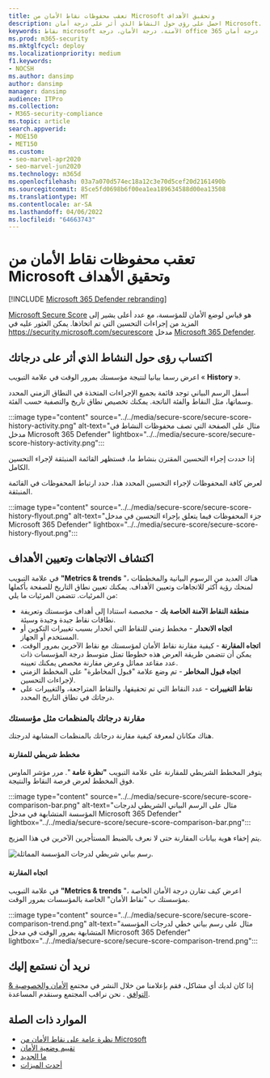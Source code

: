 ```yaml
---
title: تعقب محفوظات نقاط الأمان من Microsoft وتحقيق الأهداف
description: احصل على رؤى حول النشاط الذي أثر على درجة أمان Microsoft. اكتشف الاتجاهات وحدد الأهداف.
keywords: نقاط microsoft الآمنة، درجة الأمان، درجة office 365 الآمنة، درجة أمان microsoft، مدخل Microsoft 365 Defender، إجراءات التحسين
ms.prod: m365-security
ms.mktglfcycl: deploy
ms.localizationpriority: medium
f1.keywords:
- NOCSH
ms.author: dansimp
author: dansimp
manager: dansimp
audience: ITPro
ms.collection:
- M365-security-compliance
ms.topic: article
search.appverid:
- MOE150
- MET150
ms.custom:
- seo-marvel-apr2020
- seo-marvel-jun2020
ms.technology: m365d
ms.openlocfilehash: 03a7a070d574ec18a12c3e70d5cef20d2161490b
ms.sourcegitcommit: 85ce5fd0698b6f00ea1ea189634588d00ea13508
ms.translationtype: MT
ms.contentlocale: ar-SA
ms.lasthandoff: 04/06/2022
ms.locfileid: "64663743"
---
```

# <a name="track-your-microsoft-secure-score-history-and-meet-goals"></a>تعقب محفوظات نقاط الأمان من Microsoft وتحقيق الأهداف

[!INCLUDE [Microsoft 365 Defender rebranding](../includes/microsoft-defender.md)]

[Microsoft Secure Score](microsoft-secure-score.md) هو قياس لوضع الأمان للمؤسسة، مع عدد أعلى يشير إلى المزيد من إجراءات التحسين التي تم اتخاذها. يمكن العثور عليه في https://security.microsoft.com/securescore مدخل [Microsoft 365 Defender](microsoft-365-defender.md#the-microsoft-365-defender-portal).

## <a name="gain-insights-into-activity-that-has-affected-your-score"></a>اكتساب رؤى حول النشاط الذي أثر على درجاتك

اعرض رسما بيانيا لنتيجة مؤسستك بمرور الوقت في علامة التبويب « **History** ».

أسفل الرسم البياني توجد قائمة بجميع الإجراءات المتخذة في النطاق الزمني المحدد وسماتها، مثل النقاط والفئة الناتجة. يمكنك تخصيص نطاق تاريخ والتصفية حسب الفئة.

:::image type="content" source="../../media/secure-score/secure-score-history-activity.png" alt-text="مثال على الصفحة التي تصف محفوظات النشاط في مدخل Microsoft 365 Defender" lightbox="../../media/secure-score/secure-score-history-activity.png":::

إذا حددت إجراء التحسين المقترن بنشاط ما، فستظهر القائمة المنبثقة لإجراء التحسين الكامل.

لعرض كافة المحفوظات لإجراء التحسين المحدد هذا، حدد ارتباط المحفوظات في القائمة المنبثقة.

:::image type="content" source="../../media/secure-score/secure-score-history-flyout.png" alt-text="جزء المحفوظات فيما يتعلق بإجراء التحسين في مدخل Microsoft 365 Defender" lightbox="../../media/secure-score/secure-score-history-flyout.png":::

## <a name="discover-trends-and-set-goals"></a>اكتشاف الاتجاهات وتعيين الأهداف

في علامة التبويب **"Metrics & trends** "، هناك العديد من الرسوم البيانية والمخططات لمنحك رؤية أكثر للاتجاهات وتعيين الأهداف. يمكنك تعيين نطاق التاريخ للصفحة بأكملها من المرئيات. تتضمن المرئيات ما يلي:

* **منطقة النقاط الآمنة الخاصة بك** - مخصصة استنادا إلى أهداف مؤسستك وتعريفة نطاقات نقاط جيدة وجيدة وسيئة.
* **اتجاه الانحدار** - مخطط زمني للنقاط التي انحدار بسبب تغييرات التكوين أو المستخدم أو الجهاز.  
* **اتجاه المقارنة** - كيفية مقارنة نقاط الأمان لمؤسستك مع نقاط الآخرين بمرور الوقت. يمكن أن تتضمن طريقة العرض هذه خطوطا تمثل متوسط درجة المؤسسات ذات عدد مقاعد مماثل وعرض مقارنة مخصص يمكنك تعيينه.
* **اتجاه قبول المخاطر** - تم وضع علامة "قبول المخاطرة" على المخطط الزمني لإجراءات التحسين.
* **نقاط التغييرات** - عدد النقاط التي تم تحقيقها، والنقاط المتراجعة، والتغييرات على درجاتك في نطاق التاريخ المحدد.

### <a name="compare-your-score-to-organizations-like-yours"></a>مقارنة درجاتك بالمنظمات مثل مؤسستك

هناك مكانان لمعرفة كيفية مقارنة درجاتك بالمنظمات المشابهة لدرجتك.

#### <a name="comparison-bar-chart"></a>مخطط شريطي للمقارنة

يتوفر المخطط الشريطي للمقارنة على علامة التبويب **"نظرة عامة** ". مرر مؤشر الماوس فوق المخطط لعرض فرصة النقاط والنتيجة. 

:::image type="content" source="../../media/secure-score/secure-score-comparison-bar.png" alt-text="مثال على الرسم البياني الشريطي لدرجات المؤسسة المتشابهة في مدخل Microsoft 365 Defender" lightbox="../../media/secure-score/secure-score-comparison-bar.png":::

يتم إخفاء هوية بيانات المقارنة حتى لا نعرف بالضبط المستأجرين الآخرين في هذا المزيج.

![رسم بياني شريطي لدرجات المؤسسة المماثلة.](../../media/secure-score/secure-score-comparison-screenshot.png)

#### <a name="comparison-trend"></a>اتجاه المقارنة

في علامة التبويب **"Metrics & trends** "، اعرض كيف تقارن درجة الأمان الخاصة بمؤسستك ب "نقاط الأمان" الخاصة بالمؤسسات بمرور الوقت.

:::image type="content" source="../../media/secure-score/secure-score-comparison-trend.png" alt-text="مثال على رسم بياني خطي لدرجات المؤسسة المتشابهة بمرور الوقت في مدخل Microsoft 365 Defender" lightbox="../../media/secure-score/secure-score-comparison-trend.png":::

## <a name="we-want-to-hear-from-you"></a>نريد أن نستمع إليك

إذا كان لديك أي مشاكل، فقم بإعلامنا من خلال النشر في مجتمع [الأمان والخصوصية & التوافق](https://techcommunity.microsoft.com/t5/Security-Privacy-Compliance/bd-p/security_privacy) . نحن نراقب المجتمع وسنقدم المساعدة.

## <a name="related-resources"></a>الموارد ذات الصلة

- [نظرة عامة على نقاط الأمان من Microsoft](microsoft-secure-score.md)
- [تقييم وضعية الأمان](microsoft-secure-score-improvement-actions.md)
- [ما الجديد](microsoft-secure-score-whats-coming.md)
- [أحدث الميزات](microsoft-secure-score-whats-new.md)

